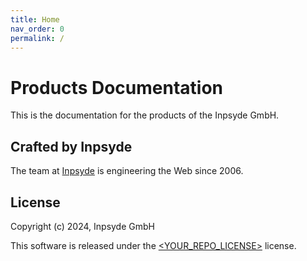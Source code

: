 ```yaml
---
title: Home
nav_order: 0
permalink: /
---
```


# Products Documentation

This is the documentation for the products of the Inpsyde GmbH.

## Crafted by Inpsyde

The team at [Inpsyde](https://inpsyde.com) is engineering the Web since 2006.

## License

Copyright (c) 2024, Inpsyde GmbH

This software is released under the [<YOUR_REPO_LICENSE>](<YOUR_REPO_LICENSE_URL>) license.
